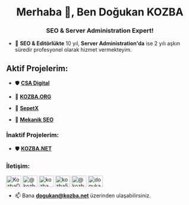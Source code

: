 <h1 align="center">Merhaba 👋, Ben Doğukan KOZBA</h1>
<h3 align="center">SEO & Server Administration Expert!</h3>

- 🚀 **SEO & Editörlükte** 10 yıl, **Server Administration'da** ise 2 yılı aşkın süredir profesyonel olarak hizmet vermekteyim.

<h2 align="left">Aktif Projelerim:</h2>

- 🛡️ [**CSA Digital**](https://csadigital.net/)

- 📝 [**KOZBA.ORG**](https://www.kozba.org/)

- 🔭 [**SepetX**](https://sepetx.com/)

- 🔭 [**Mekanik SEO**](https://mekanikseo.com/)

<h3 align="left">İnaktif Projelerim:</h3>

- 🛡️ [**KOZBA.NET**](https://www.kozba.net/) 

<h3 align="left">İletişim:</h3>
<p align="left">
<a href="https://twitter.com/KozbaORG" target="blank"><img align="center" src="https://raw.githubusercontent.com/rahuldkjain/github-profile-readme-generator/master/src/images/icons/Social/twitter.svg" alt="KozbaORG" height="30" width="40" /></a>
<a href="https://www.youtube.com/@Kozba" target="blank"><img align="center" src="https://raw.githubusercontent.com/rahuldkjain/github-profile-readme-generator/master/src/images/icons/Social/youtube.svg" alt="@kozba" height="30" width="40" /></a>
<a href="https://www.linkedin.com/in/kozba/" target="blank"><img align="center" src="https://raw.githubusercontent.com/rahuldkjain/github-profile-readme-generator/master/src/images/icons/Social/linked-in-alt.svg" alt="kozba" height="30" width="40" /></a>
<a href="https://www.instagram.com/kozba54/" target="blank"><img align="center" src="https://raw.githubusercontent.com/rahuldkjain/github-profile-readme-generator/master/src/images/icons/Social/instagram.svg" alt="kozba54" height="30" width="40" /></a>
<a href="https://www.youtube.com/@Kozba" target="blank"><img align="center" src="https://raw.githubusercontent.com/rahuldkjain/github-profile-readme-generator/master/src/images/icons/Social/youtube.svg" alt="@kozba" height="30" width="40" /></a>
<a href="https://www.udemy.com/user/dogukan-kozba/" target="blank"><img align="center" src="https://cdn.worldvectorlogo.com/logos/udemy-3.svg" alt="dogukan-kozba" height="30" width="40" /></a>
</p>

- 📫 Bana **dogukan@kozba.net** üzerinden ulaşabilirsiniz.
